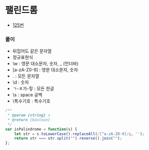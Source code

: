 # 팰린드롬
 - [125번](https://leetcode.com/problems/valid-palindrome/)


### 풀이
  - 뒤집어도 같은 문자열
  - 정규표현식
  - \w : 영문 대소문자, 숫자, _ (언더바)
  - [a-zA-Z0-9] : 영문 대소문자, 숫자
  - . : 모든 문자열
  - \d : 숫자
  - ㄱ-ㅎ가-힣 : 모든 한글
  - \s : space 공백
  - \특수기호 : 특수기호

  ```javascript
  /**
   * @param {string} s
   * @return {boolean}
   */
  var isPalindrome = function(s) {
      let str = s.toLowerCase().replaceAll(/[^a-zA-Z0-9]/g, '');
      return str === str.split("").reverse().join("");
  };
  ```